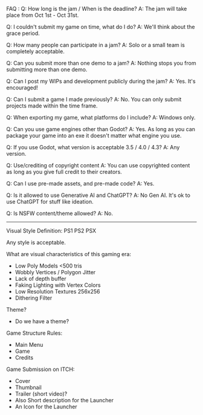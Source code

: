 
FAQ :
Q: How long is the jam / When is the deadline?
A: The jam will take place from Oct 1st - Oct 31st.

Q: I couldn't submit my game on time, what do I do?
A: We'll think about the grace period.

Q: How many people can participate in a jam?
A: Solo or a small team is completely acceptable.

Q: Can you submit more than one demo to a jam?
A: Nothing stops you from submitting more than one demo.

Q: Can I post my WIPs and development publicly during the jam?
A: Yes. It's encouraged!

Q: Can I submit a game I made previously?
A: No. You can only submit projects made within the time frame.

Q: When exporting my game, what platforms do I include?
A: Windows only.

Q: Can you use game engines other than Godot?
A: Yes. As long as you can package your game into an exe it doesn't matter what engine you use.

Q: If you use Godot, what version is acceptable 3.5 / 4.0 / 4.3?
A: Any version.

Q: Use/crediting of copyright content
A: You can use copyrighted content as long as you give full credit to their creators.

Q: Can I use pre-made assets, and pre-made code?
A: Yes.

Q: Is it allowed to use Generative AI and ChatGPT?
A: No Gen AI. It's ok to use ChatGPT for stuff like ideation.

Q: Is NSFW content/theme allowed?
A: No.

--------------------------------------------------------
Visual Style Definition:
PS1 PS2 PSX

Any style is acceptable.

What are visual characteristics of this gaming era:
- Low Poly Models <500 tris
- Wobbly Vertices / Polygon Jitter
- Lack of depth buffer
- Faking Lighting with Vertex Colors
- Low Resolution Textures 256x256
- Dithering Filter

Theme?
- Do we have a theme?

Game Structure Rules:
- Main Menu
- Game
- Credits

Game Submission on ITCH:
- Cover
- Thumbnail
- Trailer (short video)?
- Also Short description for the Launcher
- An Icon for the Launcher